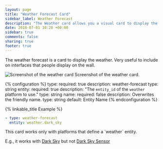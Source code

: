 ```yaml
---
layout: page
title: "Weather Forecast Card"
sidebar_label: Weather Forecast
description: "The Weather card allows you a visual card to display the weather."
date: 2018-07-01 10:28 +00:00
sidebar: true
comments: false
sharing: true
footer: true
---
```


The weather forecast is a card to display the weather. Very useful to include on interfaces that people display on the wall.

<p class='img'>
<img src='/images/lovelace/lovelace_weather.png' alt='Screenshot of the weather card'>
Screenshot of the weather card.
</p>

{% configuration %}
type:
  required: true
  description: weather-forecast
  type: string
entity:
  required: true
  description: "The `entity_id` of the `weather` platform to use."
  type: string
name:
  required: false
  description: Overwrites the friendly name.
  type: string
  default: Entity Name
{% endconfiguration %}

{% linkable_title Example %}

```yaml
- type: weather-forecast
  entity: weather.dark_sky
```

<p class="note">
  This card works only with platforms that define a `weather` entity.
  
  E.g., it works with [Dark Sky](https://www.home-assistant.io/components/weather.darksky/) but not [Dark Sky Sensor](https://www.home-assistant.io/components/sensor.darksky/)
</p>
